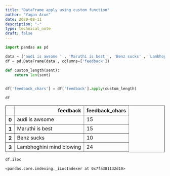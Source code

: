```yaml
---
title: "DataFrame apply using custom function"
author: "Yagan Arun"
date: 2020-08-11
description: "-"
type: technical_note
draft: false
---
```


```python
import pandas as pd
```


```python
data = ['audi is awsome ' , 'Maruthi is best' , 'Benz sucks' , 'Lambhoghini mind blowing'] 
df = pd.DataFrame(data , columns=['feedback'])
```


```python
def custom_length(sent):
    return len(sent)
    
```


```python
df['feedback_chars'] = df['feedback'].apply(custom_length)  
```


```python
df
```




<div>
<style scoped>
    .dataframe tbody tr th:only-of-type {
        vertical-align: middle;
    }

    .dataframe tbody tr th {
        vertical-align: top;
    }

    .dataframe thead th {
        text-align: right;
    }
</style>
<table border="1" class="dataframe">
  <thead>
    <tr style="text-align: right;">
      <th></th>
      <th>feedback</th>
      <th>feedback_chars</th>
    </tr>
  </thead>
  <tbody>
    <tr>
      <th>0</th>
      <td>audi is awsome</td>
      <td>15</td>
    </tr>
    <tr>
      <th>1</th>
      <td>Maruthi is best</td>
      <td>15</td>
    </tr>
    <tr>
      <th>2</th>
      <td>Benz sucks</td>
      <td>10</td>
    </tr>
    <tr>
      <th>3</th>
      <td>Lambhoghini mind blowing</td>
      <td>24</td>
    </tr>
  </tbody>
</table>
</div>




```python
df.iloc
```




    <pandas.core.indexing._iLocIndexer at 0x7fa381132d10>




```python

```
